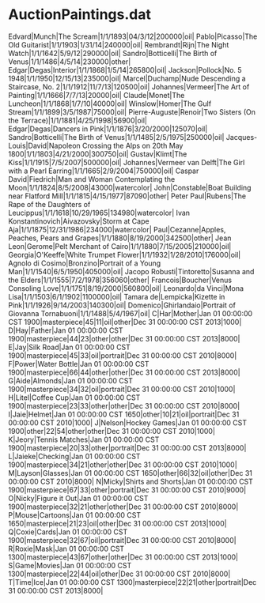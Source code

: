 AuctionPaintings.dat
====================
Edvard|Munch|The Scream|1/1/1893|04/3/12|200000|oil|
Pablo|Picasso|The Old Guitarist|1/1/1903|1/31/14|240000|oil|
Rembrandt|Rijn|The Night Watch|1/1/1642|5/9/12|290000|oil|
Sandro|Botticelli|The Birth of Venus|1/1/1486|4/5/14|230000|other|
Edgar|Degas|Interior|1/1/1868|1/5/14|265800|oil|
Jackson|Pollock|No. 5 1948|1/1/1950|12/15/13|235000|oil|
Marcel|Duchamp|Nude Descending a Staircase, No. 2|1/1/1912|11/7/13|120500|oil|
Johannes|Vermeer|The Art of Painting|1/1/1666|7/7/13|20000|oil|
Claude|Monet|The Luncheon|1/1/1868|1/7/10|40000|oil|
Winslow|Homer|The Gulf Stream|1/1/1899|3/5/1987|75000|oil|
Pierre-Auguste|Renoir|Two Sisters (On the Terrace)|1/1/1881|4/25/1998|56900|oil|       
Edgar|Degas|Dancers in Pink|1/1/1876|3/20/2000|125070|oil|
Sandro|Botticelli|The Birth of Venus|1/1/1485|2/5/1975|250000|oil|
Jacques-Louis|David|Napoleon Crossing the Alps on 20th May 1800|1/1/1803|4/21/2000|300750|oil|
Gustav|Klimt|The Kiss|1/1/1915|7/5/2007|500000|oil|
Johannes|Vermeer van Delft|The Girl with a Pearl Earring|1/1/1665|2/9/2004|750000|oil|
Caspar David|Fiedrich|Man and Woman Contemplating the Moon|1/1/1824|8/5/2008|43000|watercolor|
John|Constable|Boat Building near Flatford Mill|1/1/1815|4/15/1977|87090|other|
Peter Paul|Rubens|The Rape of the Daughters of Leucippus|1/1/1618|10/29/1965|134980|watercolor|
Ivan Konstantinovich|Aivazovsky|Storm at Cape Aja|1/1/1875|12/31/1986|234000|watercolor|
Paul|Cezanne|Apples, Peaches, Pears and Grapes|1/1/1880|8/19/2000|342500|other|
Jean Leon|Gerome|Pelt Merchant of Cairo|1/1/1880|7/15/2005|210000|oil|
Georgia|O'Keeffe|White Trumpet Flower|1/1/1932|1/28/2010|176000|oil|
Agnolo di Cosimo|Bronzino|Portrait of a Young Man|1/1/1540|6/5/1950|405000|oil|
Jacopo Robusti|Tintoretto|Susanna and the Elders|1/1/1555|7/2/1978|356060|other|
Francois|Boucher|Venus Consoling Love|1/1/1751|8/19/2000|560800|oil|
Leonardo|da Vinci|Mona Lisa|1/1/1503|6/1/1902|1100000|oil|
Tamara de|Lempicka|Kizette in Pink|1/1/1926|9/14/2003|140300|oil|
Domenico|Ghirlandaio|Portrait of Giovanna Tornabuoni|1/1/1488|5/4/1967|oil|
C|Har|Mother|Jan 01 00:00:00 CST 1900|masterpiece|45|11|oil|other|Dec 31 00:00:00 CST 2013|1000|
D|Hay|Father|Jan 01 00:00:00 CST 1900|masterpiece|44|23|other|other|Dec 31 00:00:00 CST 2013|8000|
E|Jay|Silk Road|Jan 01 00:00:00 CST 1900|masterpiece|45|33|oil|portrait|Dec 31 00:00:00 CST 2010|8000|
F|Power|Water Bottle|Jan 01 00:00:00 CST 1900|masterpiece|66|44|other|other|Dec 31 00:00:00 CST 2013|8000|
G|Aide|Almonds|Jan 01 00:00:00 CST 1900|masterpiece|34|32|oil|portrait|Dec 31 00:00:00 CST 2010|1000|
H|Litel|Coffee Cup|Jan 01 00:00:00 CST 1900|masterpiece|23|33|other|other|Dec 31 00:00:00 CST 2010|8000|
I|Jaie|Helmet|Jan 01 00:00:00 CST 1650|other|10|21|oil|portrait|Dec 31 00:00:00 CST 2010|1000|
J|Nelson|Hockey Games|Jan 01 00:00:00 CST 1900|other|22|54|other|other|Dec 31 00:00:00 CST 2010|1000|
K|Jeory|Tennis Matches|Jan 01 00:00:00 CST 1900|masterpiece|20|33|other|portrait|Dec 31 00:00:00 CST 2013|8000|
L|Jaieke|Checking|Jan 01 00:00:00 CST 1900|masterpiece|34|21|other|other|Dec 31 00:00:00 CST 2010|1000|
M|Layson|Glasses|Jan 01 00:00:00 CST 1650|other|66|32|oil|other|Dec 31 00:00:00 CST 2010|8000|
N|Micky|Shirts and Shorts|Jan 01 00:00:00 CST 1900|masterpiece|67|33|other|portrait|Dec 31 00:00:00 CST 2010|9000|
O|Nicky|Figure it Out|Jan 01 00:00:00 CST 1900|masterpiece|32|21|other|other|Dec 31 00:00:00 CST 2010|8000|
P|Mouse|Cartoons|Jan 01 00:00:00 CST 1650|masterpiece|21|23|oil|other|Dec 31 00:00:00 CST 2013|1000|
Q|Coxie|Cards|Jan 01 00:00:00 CST 1900|masterpiece|32|67|oil|portrait|Dec 31 00:00:00 CST 2010|8000|
R|Roxie|Mask|Jan 01 00:00:00 CST 1300|masterpiece|43|67|other|other|Dec 31 00:00:00 CST 2013|1000|
S|Game|Movies|Jan 01 00:00:00 CST 1300|masterpiece|22|44|oil|other|Dec 31 00:00:00 CST 2010|8000|
T|Time|Ice|Jan 01 00:00:00 CST 1300|masterpiece|22|21|other|portrait|Dec 31 00:00:00 CST 2013|8000| 

